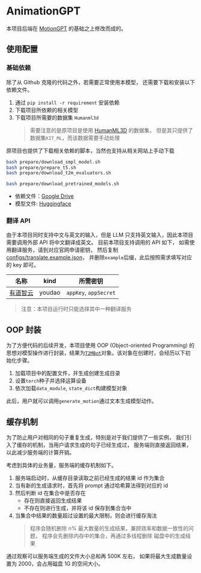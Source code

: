 # AnimationGPT

本项目后端在 [MotionGPT](https://github.com/OpenMotionLab/MotionGPT) 的基础之上修改而成的。

## 使用配置

### 基础依赖

除了从 Github 克隆的代码之外，若需要正常使用本模型，
还需要下载和安装以下依赖文件。

1. 通过 `pip install -r requirement` 安装依赖
2. 下载项目所依赖的相关模型
3. 下载项目所需要的数据集 `Humanml3d`
    > 需要注意的是原项目是使用 [HumanML3D](https://github.com/EricGuo5513/HumanML3D) 的数据集，
    > 但是其只提供了数据集`KIT_ML`，而该数据需要手动处理

原项目也提供了下载相关依赖的脚本，当然也支持从相关网站上手动下载

```bash
bash prepare/download_smpl_model.sh
bash prepare/prepare_t5.sh
bash prepare/download_t2m_evaluators.sh

bash prepare/download_pretrained_models.sh
```

-   依赖文件：[Google Drive](https://drive.google.com/drive/folders/10s5HXSFqd6UTOkW2OMNc27KGmMLkVc2L)
-   模型文件: [Huggingface](https://huggingface.co/OpenMotionLab)

### 翻译 API

由于本项目同时支持中文与英文的输入，但是 LLM 只支持英文输入，因此本项目需要调用外部 API 将中文翻译成英文。
目前本项目支持调用的 API 如下，
如需使用翻译服务，请到对应官网申请密钥，
然后复制[configs/translate.example.json](./configs/translate.example.json)，
并删除`example`后缀，此后按照需求填写对应的 key 即可。

|名称| kind| 所需密钥|
|--|--|--|
|[有道智云](https://ai.youdao.com/DOCSIRMA/html/trans/api/wbfy/index.html)|youdao |`appKey`, `appSecret` |

> 注意：本项目运行时只能选择其中一种翻译服务

## OOP 封装

为了方便代码的后续开发，本项目使用 OOP (Object-oriented Programming) 的思想对模型操作进行封装，结果为[`T2MBot`](./server/bot.py)对象。该对象在创建时，会经历以下初始化步骤。

1. 加载项目中的配置文件，并生成创建生成目录
1. 设置`torch`种子并选择运算设备
1. 依次加载`data_module`, `state_dict`构建模型对象

此后，用户就可以调用`generate_motion`通过文本生成模型动作。

## 缓存机制

为了防止用户对相同的句子重复生成，特别是对于我们提供了一些实例，
我们引入了缓存的机制，当用户请求生成的句子已经生成过，
服务端则直接返回结果，以此减少服务端的计算开销。

考虑到具体的业务量，服务端的缓存机制如下。

1. 服务端启动时，从缓存目录读取之前已经生成的结果 id 作为集合
2. 当有新的生成请求时，首先将 prompt 通过哈希算法得到对应的 id
3. 然后判断 id 在集合中是否存在
    - 存在则直接返回生成结果
    - 不存在则进行生成，并将该 id 保存到集合当中
4. 当集合中结果的数量超过设置的最大限制，则会进行缓存淘汰
    > 程序会随机删除 n% 最大数量的生成结果，兼顾效率和数据一致性的问题，
    > 程序会先删除内存中的集合，再通过多线程删除 磁盘中的生成结果

通过观察可以服务端生成的文件大小总和再 500K 左右，
如果将最大生成数量设置为 2000，会占用磁盘 1G 的空间大小。
